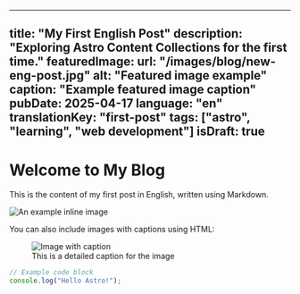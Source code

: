 
---
title: "My First English Post"
description: "Exploring Astro Content Collections for the first time."
featuredImage: 
  url: "/images/blog/new-eng-post.jpg"
  alt: "Featured image example"
  caption: "Example featured image caption"
pubDate: 2025-04-17
language: "en"
translationKey: "first-post"
tags: ["astro", "learning", "web development"]
isDraft: true
---

# Welcome to My Blog

This is the content of my first post in English, written using Markdown.

![An example inline image](/images/blog/in-line.jpg)

You can also include images with captions using HTML:

<figure>
  <img src="/images/blog/example-with-caption.jpg" alt="Image with caption" />
  <figcaption>This is a detailed caption for the image</figcaption>
</figure>

```javascript
// Example code block
console.log("Hello Astro!");
```
